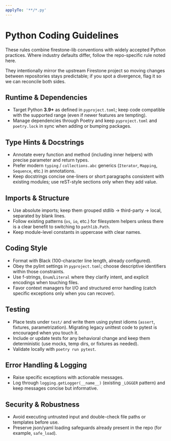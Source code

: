 ```yaml
---
applyTo: '**/*.py'
---
```


# Python Coding Guidelines

These rules combine firestone-lib conventions with widely accepted Python practices. Where industry defaults differ, follow the repo-specific rule noted here.

They intentionally mirror the upstream Firestone project so moving changes between repositories stays predictable; if you spot a divergence, flag it so we can reconcile both sides.

## Runtime & Dependencies
- Target Python **3.9+** as defined in `pyproject.toml`; keep code compatible with the supported range (even if newer features are tempting).
- Manage dependencies through Poetry and keep `pyproject.toml` and `poetry.lock` in sync when adding or bumping packages.

## Type Hints & Docstrings
- Annotate every function and method (including inner helpers) with precise parameter and return types.
- Prefer modern `typing` / `collections.abc` generics (`Iterator`, `Mapping`, `Sequence`, etc.) in annotations.
- Keep docstrings concise one-liners or short paragraphs consistent with existing modules; use reST-style sections only when they add value.

## Imports & Structure
- Use absolute imports; keep them grouped stdlib → third-party → local, separated by blank lines.
- Follow existing patterns (`os`, `io`, etc.) for filesystem helpers unless there is a clear benefit to switching to `pathlib.Path`.
- Keep module-level constants in uppercase with clear names.

## Coding Style
- Format with Black (100-character line length, already configured).
- Obey the pylint settings in `pyproject.toml`; choose descriptive identifiers within those constraints.
- Use f-strings, `Enum`/`Literal` where they clarify intent, and explicit encodings when touching files.
- Favor context managers for I/O and structured error handling (catch specific exceptions only when you can recover).

## Testing
- Place tests under `test/` and write them using pytest idioms (`assert`, fixtures, parametrization). Migrating legacy unittest code to pytest is encouraged when you touch it.
- Include or update tests for any behavioral change and keep them deterministic (use mocks, temp dirs, or fixtures as needed).
- Validate locally with `poetry run pytest`.

## Error Handling & Logging
- Raise specific exceptions with actionable messages.
- Log through `logging.getLogger(__name__)` (existing `_LOGGER` pattern) and keep messages concise but informative.

## Security & Robustness
- Avoid executing untrusted input and double-check file paths or templates before use.
- Preserve json/yaml loading safeguards already present in the repo (for example, `safe_load`).
